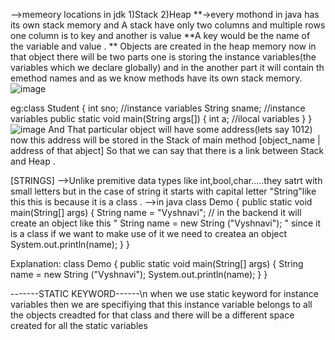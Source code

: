 -->memeory locations in jdk
1)Stack 
2)Heap
**->every mothond in java has its own stack memory and A stack have only two columns and multiple rows one column is to key and another is value **A key would be the name of the variable and value .
** Objects are created in the heap memory now in that object there will be two parts one is storing the instance variables(the variables which we declare globally) and in the another part it will contain th emethod names
and as we know methods have its own stack memory. 
![image](https://github.com/user-attachments/assets/f395b0b5-6c09-4a75-82b7-1a02d03c9b39)

eg:class Student
{
int sno;           //instance variables
String sname;   //instance variables
public static void main(String args[])
{
int a; //ilocal variables
}
}
![image](https://github.com/user-attachments/assets/ee38edca-6d5f-4dd1-8bc9-36815d01e879)
And That particular object will have some address(lets say 1012) now this address will be stored in the Stack of main method  [object_name | address of that abject]
So that we can say that there is a link between Stack and Heap .

[STRINGS]
-->Unlike premitive data types like int,bool,char.....they satrt with small letters but in the case of string it starts with capital letter "String"like this this is because it is a class .
-->in java 
class Demo
{
    public static void main(String[] args)
    {
        String name = "Vyshnavi";        // in the backend it will create an object  like this " String name = new String ("Vyshnavi"); " since it is  a class if we want to make use of it we need to createa an object
        System.out.println(name);
    }
}

Explanation:
class Demo
{
    public static void main(String[] args)
    {
        String name = new String ("Vyshnavi");
        System.out.println(name);
    }
}

-------STATIC KEYWORD------\n 
when we use static keyword for instance variables then we are specifiying that this instance variable belongs to all the objects creadted for that class and there will be a different space created for all the  static variables


